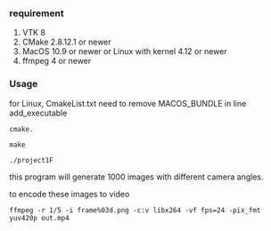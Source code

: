 ### requirement

1. VTK 8
2. CMake 2.8.12.1 or newer
3. MacOS 10.9 or newer or Linux with kernel 4.12 or newer
4. ffmpeg 4 or newer

### Usage

for Linux, CmakeList.txt need to remove MACOS_BUNDLE in line add_executable

`cmake.`

`make`

`./project1F`

this program will generate 1000 images with different camera angles.

to encode these images to video

`ffmpeg -r 1/5 -i frame%03d.png -c:v libx264 -vf fps=24 -pix_fmt yuv420p out.mp4`



